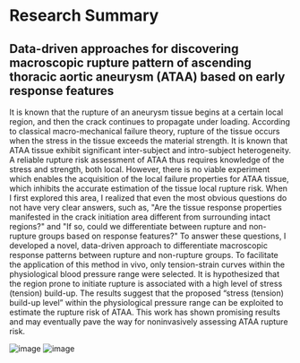 # Research Summary

## Data-driven approaches for discovering macroscopic rupture pattern of ascending thoracic aortic aneurysm (ATAA) based on early response features
It is known that the rupture of an aneurysm tissue begins at a certain local region, and then the crack continues to propagate under loading. According to classical macro-mechanical failure theory, rupture of the tissue occurs when the stress in the tissue exceeds the material strength. It is known that ATAA tissue exhibit significant inter-subject and intro-subject heterogeneity.  A reliable rupture risk assessment of ATAA thus requires knowledge of the stress and strength, both local. However, there is no viable experiment which enables the acquisition of the local failure properties for ATAA tissue, which inhibits the accurate estimation of the tissue local rupture risk. When I first explored this area, I realized that even the most obvious questions do not have very clear answers, such as, "Are the tissue response properties manifested in the crack initiation area different from surrounding intact regions?" and "If so, could we differentiate between rupture and non-rupture groups based on response features?" To answer these questions, I developed a novel, data-driven approach to differentiate macroscopic response patterns between rupture and non-rupture groups. To facilitate the application of this method in vivo, only tension-strain curves within the physiological blood pressure range were selected. It is hypothesized that the region prone to initiate rupture is associated with a high level of stress (tension) build-up. The results suggest that the proposed “stress (tension) build-up level” within the physiological pressure range can be exploited to estimate the rupture risk of ATAA. This work has shown promising results and may eventually pave the way for noninvasively assessing ATAA rupture risk.

![image](https://github.com/XuehuanHe/XuehuanHe.github.io/assets/42738737/da0c3436-a547-432c-8832-e804028edf51)
![image](https://github.com/XuehuanHe/XuehuanHe.github.io/assets/42738737/b5becdff-caca-4b94-a5c9-2a15decc0e3a)



## 

